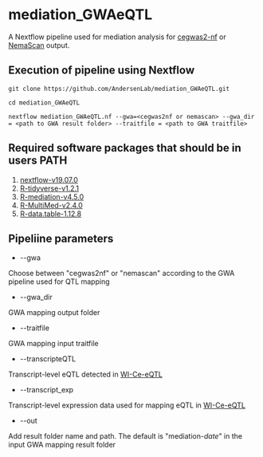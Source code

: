 # mediation_GWAeQTL

A Nextflow pipeline used for mediation analysis for [cegwas2-nf](https://github.com/AndersenLab/cegwas2-nf) or [NemaScan](https://github.com/AndersenLab/NemaScan) output.

## Execution of pipeline using Nextflow
```
git clone https://github.com/AndersenLab/mediation_GWAeQTL.git

cd mediation_GWAeQTL

nextflow mediation_GWAeQTL.nf --gwa=<cegwas2nf or nemascan> --gwa_dir = <path to GWA result folder> --traitfile = <path to GWA traitfile> 

```


## Required software packages that should be in users PATH

1. [nextflow-v19.07.0](https://www.nextflow.io/docs/latest/getstarted.html)
2. [R-tidyverse-v1.2.1](https://www.tidyverse.org/)
3. [R-mediation-v4.5.0](https://github.com/kosukeimai/mediation)
4. [R-MultiMed-v2.4.0](https://github.com/SiminaB/MultiMed)
5. [R-data.table-1.12.8](https://cran.r-project.org/web/packages/data.table/index.html)



## Pipeliine parameters

* --gwa

Choose between "cegwas2nf" or "nemascan" according to the GWA pipeline used for QTL mapping 

* --gwa_dir

GWA mapping output folder

* --traitfile

GWA mapping input traitfile

* --transcripteQTL

Transcript-level eQTL detected in [WI-Ce-eQTL](https://github.com/AndersenLab/WI-Ce-eQTL) 

* --transcript_exp

Transcript-level expression data used for mapping eQTL in [WI-Ce-eQTL](https://github.com/AndersenLab/WI-Ce-eQTL) 

* --out

Add result folder name and path. The default is "mediation-*date*" in the input GWA mapping result folder

 
 

